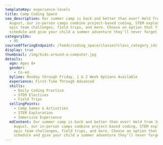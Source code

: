 ```yaml
---
templateKey: experience-levels
title: Camp Coding Space
seo_description: Our summer camp is back and better than ever! Held from June to
  August, our in-person camps combine project-based coding, STEM exploration,
  epic team challenges, field trips, and more. Choose an option that fits your
  schedule and give your child a summer adventure they'll never forget!
categoryIds:
  - 95
courseOfferingEndpoint: /feeds/coding_space/classes?class_category_ids[]=95
display: true
thumbnail: /img/kids-around-a-computer.jpg
details:
  age: Ages 8+
  gender:
    - Co-ed.
  byline: Monday through Friday, 1 & 2 Week Options Available
  experience: First-Time Through Advanced
  skills:
    - Daily Coding Practice
    - STEM Electives
    - Field Trips
  sellingPoints:
    - Camp Games & Activities
    - STEM Exploration
    - Immersive Experience
  mdContent: Our summer camp is back and better than ever! Held from June to
    August, our in-person camps combine project-based coding, STEM exploration,
    epic team challenges, field trips, and more. Choose an option that fits your
    schedule and give your child a summer adventure they'll never forget!
---
```

